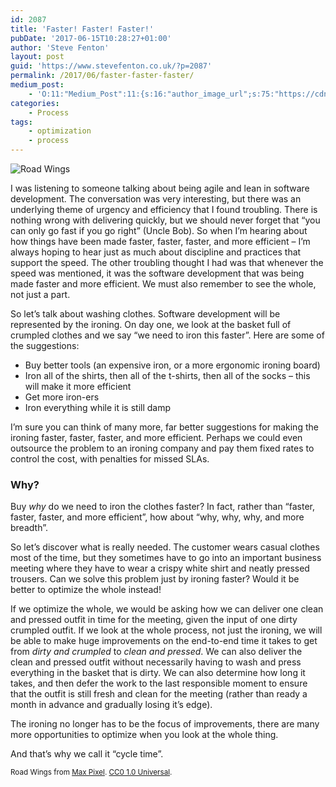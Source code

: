 ```yaml
---
id: 2087
title: 'Faster! Faster! Faster!'
pubDate: '2017-06-15T10:28:27+01:00'
author: 'Steve Fenton'
layout: post
guid: 'https://www.stevefenton.co.uk/?p=2087'
permalink: /2017/06/faster-faster-faster/
medium_post:
    - 'O:11:"Medium_Post":11:{s:16:"author_image_url";s:75:"https://cdn-images-1.medium.com/fit/c/400/400/1*eXkhfEuF41g5W_xnc_ydLA.jpeg";s:10:"author_url";s:38:"https://medium.com/@steve.fenton.co.uk";s:11:"byline_name";N;s:12:"byline_email";N;s:10:"cross_link";s:3:"yes";s:2:"id";s:12:"20147283fcc0";s:21:"follower_notification";s:3:"yes";s:7:"license";s:19:"all-rights-reserved";s:14:"publication_id";s:2:"-1";s:6:"status";s:5:"draft";s:3:"url";s:51:"https://medium.com/@steve.fenton.co.uk/20147283fcc0";}'
categories:
    - Process
tags:
    - optimization
    - process
---
```


![Road Wings](/wp-content/uploads/2017/06/road-wings-1024x575.jpg)

I was listening to someone talking about being agile and lean in software development. The conversation was very interesting, but there was an underlying theme of urgency and efficiency that I found troubling. There is nothing wrong with delivering quickly, but we should never forget that “you can only go fast if you go right” (Uncle Bob). So when I’m hearing about how things have been made faster, faster, faster, and more efficient – I’m always hoping to hear just as much about discipline and practices that support the speed. The other troubling thought I had was that whenever the speed was mentioned, it was the software development that was being made faster and more efficient. We must also remember to see the whole, not just a part.

So let’s talk about washing clothes. Software development will be represented by the ironing. On day one, we look at the basket full of crumpled clothes and we say “we need to iron this faster”. Here are some of the suggestions:

- Buy better tools (an expensive iron, or a more ergonomic ironing board)
- Iron all of the shirts, then all of the t-shirts, then all of the socks – this will make it more efficient
- Get more iron-ers
- Iron everything while it is still damp

I’m sure you can think of many more, far better suggestions for making the ironing faster, faster, faster, and more efficient. Perhaps we could even outsource the problem to an ironing company and pay them fixed rates to control the cost, with penalties for missed SLAs.

### Why?

Buy *why* do we need to iron the clothes faster? In fact, rather than “faster, faster, faster, and more efficient”, how about “why, why, why, and more breadth”.

So let’s discover what is really needed. The customer wears casual clothes most of the time, but they sometimes have to go into an important business meeting where they have to wear a crispy white shirt and neatly pressed trousers. Can we solve this problem just by ironing faster? Would it be better to optimize the whole instead!

If we optimize the whole, we would be asking how we can deliver one clean and pressed outfit in time for the meeting, given the input of one dirty crumpled outfit. If we look at the whole process, not just the ironing, we will be able to make huge improvements on the end-to-end time it takes to get from *dirty and crumpled* to *clean and pressed*. We can also deliver the clean and pressed outfit without necessarily having to wash and press everything in the basket that is dirty. We can also determine how long it takes, and then defer the work to the last responsible moment to ensure that the outfit is still fresh and clean for the meeting (rather than ready a month in advance and gradually losing it’s edge).

The ironing no longer has to be the focus of improvements, there are many more opportunities to optimize when you look at the whole thing.

And that’s why we call it “cycle time”.

<small>Road Wings from [Max Pixel](https://www.maxpixel.net/Auto-Speed-Road-Wings-Car-Taking-Off-Drive-3393202). [CC0 1.0 Universal](https://creativecommons.org/publicdomain/zero/1.0/deed.en).</small>